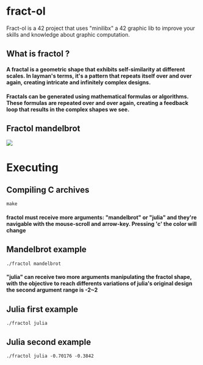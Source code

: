 # fract-ol
Fract-ol is a 42 project that uses "minilibx" a 42 graphic lib to improve your skills and knowledge about graphic computation.

## What is fractol ?

#### A fractal is a geometric shape that exhibits self-similarity at different scales. In layman's terms, it's a pattern that repeats itself over and over again, creating intricate and infinitely complex designs.
#### Fractals can be generated using mathematical formulas or algorithms. These formulas are repeated over and over again, creating a feedback loop that results in the complex shapes we see.

## Fractol mandelbrot
<img src="https://encrypted-tbn2.gstatic.com/images?q=tbn:ANd9GcSffuIkKI7MFGeNw-CVX7Y-MCUw7JlgtAKIDxNY7ll_GaCUULkowLQqT7Zd29dV">

# Executing

## Compiling C archives

```
make
```

#### fractol must receive more arguments: "mandelbrot" or "julia" and they're navigable with the mouse-scroll and arrow-key. Pressing 'c' the color will change

## Mandelbrot example

```
./fractol mandelbrot
```

#### "julia" can receive two more arguments manipulating the fractol shape, with the objective to reach differents variations of julia's original design the second argument range is -2~2

## Julia first example 

```
./fractol julia
```

## Julia second example

```
./fractol julia -0.70176 -0.3842
```
